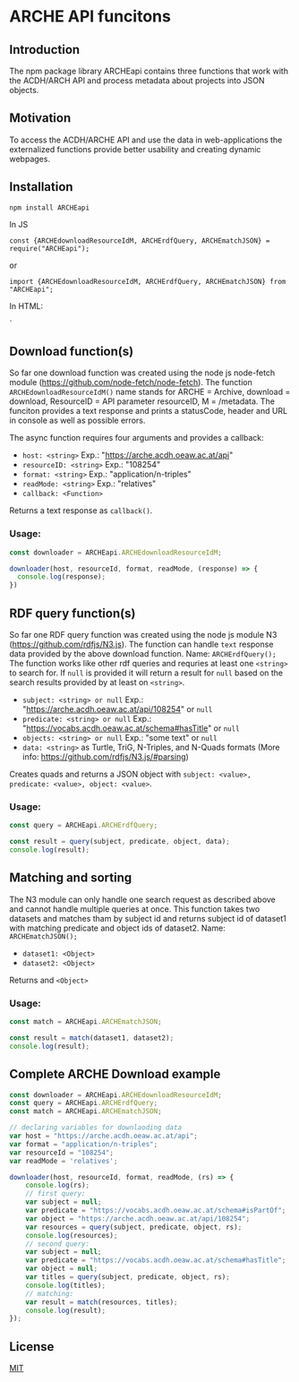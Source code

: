 # ARCHE API funcitons

## Introduction

The npm package library ARCHEapi contains three functions that work with the ACDH/ARCH API and process metadata about projects into JSON objects.

## Motivation

To access the ACDH/ARCHE API and use the data in web-applications the externalized functions provide better usability and creating dynamic webpages. 

## Installation

`npm install ARCHEapi`

In JS

`const {ARCHEdownloadResourceIdM, ARCHErdfQuery, ARCHEmatchJSON} = require("ARCHEapi");`

or 

`import {ARCHEdownloadResourceIdM, ARCHErdfQuery, ARCHEmatchJSON} from "ARCHEapi";`

In HTML:

`<script type="text/javascript" src=""></script>

## Download function(s)

So far one download function was created using the node js node-fetch module (https://github.com/node-fetch/node-fetch). The function `ARCHEdownloadResourceIdM()` name stands for ARCHE = Archive, download = download, ResourceID = API parameter resourceID, M = /metadata. The funciton provides a text response and prints a statusCode, header and URL in console as well as possible errors. 

The async function requires four arguments and provides a callback:

- `host: <string>` Exp.: "https://arche.acdh.oeaw.ac.at/api"
- `resourceID: <string>` Exp.: "108254"
- `format: <string>` Exp.: "application/n-triples"
- `readMode: <string>` Exp.: "relatives"
- `callback: <Function>`

Returns a text response as `callback()`.

### Usage: 

```javascript
const downloader = ARCHEapi.ARCHEdownloadResourceIdM;

downloader(host, resourceId, format, readMode, (response) => {
  console.log(response);
})
```
## RDF query function(s)

So far one RDF query function was created using the node js module N3 (https://github.com/rdfjs/N3.js). The function can handle `text` response data provided by the above download function. Name: `ARCHErdfQuery();` The function works like other rdf queries and requries at least one `<string>` to search for. If `null` is provided it will return a result for `null` based on the search results provided by at least on `<string>`. 

- `subject: <string> or null` Exp.: "https://arche.acdh.oeaw.ac.at/api/108254" or `null`
- `predicate: <string> or null` Exp.: "https://vocabs.acdh.oeaw.ac.at/schema#hasTitle" or `null`
- `objects: <string> or null` Exp.: "some text" or `null`
- `data: <string>` as Turtle, TriG, N-Triples, and N-Quads formats (More info: https://github.com/rdfjs/N3.js/#parsing)

Creates quads and returns a JSON object with `subject: <value>, predicate: <value>, object: <value>`.

### Usage: 

```javascript
const query = ARCHEapi.ARCHErdfQuery;

const result = query(subject, predicate, object, data);
console.log(result);
```

## Matching and sorting

The N3 module can only handle one search request as described above and cannot handle multiple queries at once. This function takes two datasets and matches tham by subject id and returns subject id of dataset1 with matching predicate and object ids of dataset2. Name: `ARCHEmatchJSON();`

- `dataset1: <Object>`
- `dataset2: <Object>`

Returns and `<Object>`

### Usage:

```javascript
const match = ARCHEapi.ARCHEmatchJSON;

const result = match(dataset1, dataset2);
console.log(result);
```

## Complete ARCHE Download example

```javascript
const downloader = ARCHEapi.ARCHEdownloadResourceIdM;
const query = ARCHEapi.ARCHErdfQuery;
const match = ARCHEapi.ARCHEmatchJSON;

// declaring variables for downlaoding data
var host = "https://arche.acdh.oeaw.ac.at/api";
var format = "application/n-triples";
var resourceId = "108254";
var readMode = 'relatives';

downloader(host, resourceId, format, readMode, (rs) => {
    console.log(rs);
    // first query:
    var subject = null;
    var predicate = "https://vocabs.acdh.oeaw.ac.at/schema#isPartOf";
    var object = "https://arche.acdh.oeaw.ac.at/api/108254";
    var resources = query(subject, predicate, object, rs);  
    console.log(resources);
    // second query:
    var subject = null;
    var predicate = "https://vocabs.acdh.oeaw.ac.at/schema#hasTitle";
    var object = null;
    var titles = query(subject, predicate, object, rs);
    console.log(titles);
    // matching:
    var result = match(resources, titles);        
    console.log(result);
});
```

## License

[MIT](https://github.com/acdh-oeaw/ARCHE_api_functions/blob/master/LICENSE)
